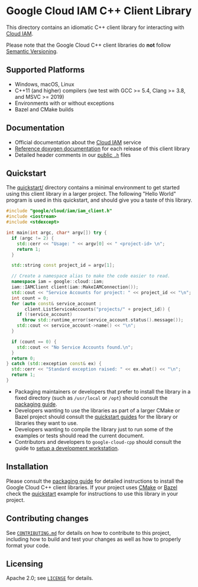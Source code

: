 # Google Cloud IAM C++ Client Library

<!-- This file is automatically generated by ci/generate-markdown/generate-iam-readme.sh -->

This directory contains an idiomatic C++ client library for interacting with
[Cloud IAM](https://cloud.google.com/iam/).

Please note that the Google Cloud C++ client libraries do **not** follow
[Semantic Versioning](https://semver.org/).

## Supported Platforms

* Windows, macOS, Linux
* C++11 (and higher) compilers (we test with GCC \>= 5.4, Clang >= 3.8, and MSVC \>= 2019)
* Environments with or without exceptions
* Bazel and CMake builds

## Documentation

* Official documentation about the [Cloud IAM][cloud-iam-docs] service
* [Reference doxygen documentation][doxygen-link] for each release of this client library
* Detailed header comments in our [public `.h`][source-link] files

[doxygen-link]: https://googleapis.dev/cpp/google-cloud-iam/latest/
[cloud-iam-docs]: https://cloud.google.com/iam/docs/
[source-link]: https://github.com/googleapis/google-cloud-cpp/tree/main/google/cloud/iam

## Quickstart

The [quickstart/](quickstart/README.md) directory contains a minimal environment
to get started using this client library in a larger project. The following
"Hello World" program is used in this quickstart, and should give you a taste of
this library.

```cc
#include "google/cloud/iam/iam_client.h"
#include <iostream>
#include <stdexcept>

int main(int argc, char* argv[]) try {
  if (argc != 2) {
    std::cerr << "Usage: " << argv[0] << " <project-id> \n";
    return 1;
  }

  std::string const project_id = argv[1];

  // Create a namespace alias to make the code easier to read.
  namespace iam = google::cloud::iam;
  iam::IAMClient client(iam::MakeIAMConnection());
  std::cout << "Service Accounts for project: " << project_id << "\n";
  int count = 0;
  for (auto const& service_account :
       client.ListServiceAccounts("projects/" + project_id)) {
    if (!service_account)
      throw std::runtime_error(service_account.status().message());
    std::cout << service_account->name() << "\n";
  }

  if (count == 0) {
    std::cout << "No Service Accounts found.\n";
  }
  return 0;
} catch (std::exception const& ex) {
  std::cerr << "Standard exception raised: " << ex.what() << "\n";
  return 1;
}
```

* Packaging maintainers or developers that prefer to install the library in a
  fixed directory (such as `/usr/local` or `/opt`) should consult the
  [packaging guide](/doc/packaging.md).
* Developers wanting to use the libraries as part of a larger CMake or Bazel
  project should consult the [quickstart guides](#quickstart) for the library
  or libraries they want to use.
* Developers wanting to compile the library just to run some of the examples or
  tests should read the current document.
* Contributors and developers to `google-cloud-cpp` should consult the guide to
  [setup a development workstation][howto-setup-dev-workstation].

[howto-setup-dev-workstation]: /doc/contributor/howto-guide-setup-development-workstation.md

## Installation

Please consult the [packaging guide](../../../doc/packaging.md) for detailed
instructions to install the Google Cloud C++ client libraries.
If your project uses [CMake](https://cmake.org) or [Bazel](https://bazel.build)
check the [quickstart](quickstart/README.md) example for instructions to use
this library in your project.

## Contributing changes

See [`CONTRIBUTING.md`](../../../CONTRIBUTING.md) for details on how to
contribute to this project, including how to build and test your changes
as well as how to properly format your code.

## Licensing

Apache 2.0; see [`LICENSE`](../../../LICENSE) for details.

